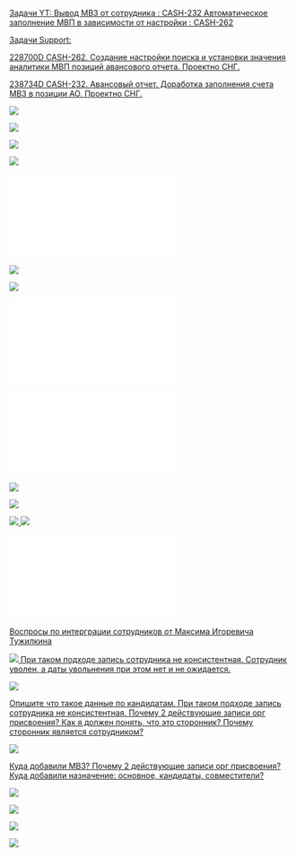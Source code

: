 <u>Задачи YT:<u>
[Вывод МВЗ от сотрудника : CASH-232](https://yt.surgutneftegas.ru:4443/issue/CASH-232)
[Автоматическое заполнение МВП в зависимости от настройки : CASH-262](https://yt.surgutneftegas.ru:4443/issue/CASH-262)

<u>Задачи Support:</u>
<p>228700D CASH-262. Создание настройки поиска и установки значения аналитики МВП позиций авансового отчета. Проектно СНГ.</p>
<p>238734D CASH-232. Авансовый отчет.  Доработка заполнения счета МВЗ в позиции АО. Проектно СНГ.</p>

![](msedge_a2qyu6w8S4.png)

![](Pasted%20image%2020250723100408.png)

![](Pasted%20image%2020250723100435.png)

![](Pasted%20image%2020250723100510.png)

![](JSON%20Сотрудник%20внештатник.txt)

![](Pasted%20image%2020250724141336.png)

![](Pasted%20image%2020250730130530.png)

![](18018.json)

![](26625.json)

![](Pasted%20image%2020250730155007.png)

![](Pasted%20image%2020250730170447.png)

![](Pasted%20image%2020250731111859.png)
![](Pasted%20image%2020250731111941.png)

![](20250721_ED807_full.json)


Воспросы по интерграции сотрудников от Максима Игоревича Тужилкина

![](Pasted%20image%2020250807080715.png)
При таком подходе запись сотрудника не консистентная.
Сотрудник уволен, а даты увольнения при этом нет и не ожидается.

![](Pasted%20image%2020250807080812.png)

Опишите что такое данные по кандидатам.
При таком подходе запись сотрудника не консистентная.
Почему 2 действующие записи орг присвоения?
Как я должен понять, что это сторонник?
Почему сторонник является сотрудником?

![](Pasted%20image%2020250807080846.png)

Куда добавили МВЗ?
Почему 2 действующие записи орг присвоения?
Куда добавили назначение: основное, кандидаты, совместители?

![](Pasted%20image%2020250807081127.png)

![](Pasted%20image%2020250807081146.png)

![](Pasted%20image%2020250807101207.png)

![](Pasted%20image%2020250818110900.png)